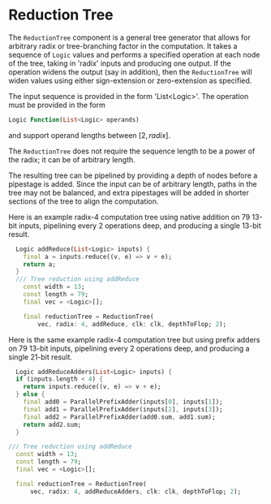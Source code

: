 # Reduction Tree

The `ReductionTree` component is a general tree generator that allows for arbitrary radix or tree-branching factor in the computation.  It takes a sequence of `Logic` values and performs a specified operation at each node of the tree, taking in 'radix' inputs and producing one output.  If the operation widens the output (say in addition), then the `ReductionTree` will widen values using either sign-extension or zero-extension as specified.

The input sequence is provided in the form 'List\<Logic\>'.  The operation must be provided in the form

 ```dart
 Logic Function(List<Logic> operands)
 ```

 and support operand lengths between $[2,radix]$.

The `ReductionTree` does not require the sequence length to be a power of the radix; it can be of arbitrary length.

The resulting tree can be pipelined by providing a depth of nodes before a pipestage is added.  Since the input can be of arbitrary length, paths in the tree may not be balanced, and extra pipestages will be added in shorter sections of the tree to align the computation.

Here is an example radix-4 computation tree using native addition on 79 13-bit inputs, pipelining every 2 operations deep, and producing a single 13-bit result.

```dart
  Logic addReduce(List<Logic> inputs) {
    final a = inputs.reduce((v, e) => v + e);
    return a;
  }
  /// Tree reduction using addReduce
    const width = 13;
    const length = 79;
    final vec = <Logic>[];

    final reductionTree = ReductionTree(
        vec, radix: 4, addReduce, clk: clk, depthToFlop; 2);
  ```

Here is the same example radix-4 computation tree but using prefix adders on 79 13-bit inputs, pipelining every 2 operations deep, and producing a single 21-bit result.

  ```dart
    Logic addReduceAdders(List<Logic> inputs) {
    if (inputs.length < 4) {
      return inputs.reduce((v, e) => v + e);
    } else {
      final add0 = ParallelPrefixAdder(inputs[0], inputs[1]);
      final add1 = ParallelPrefixAdder(inputs[2], inputs[3]);
      final add2 = ParallelPrefixAdder(add0.sum, add1.sum);
      return add2.sum;
    }

  /// Tree reduction using addReduce
    const width = 13;
    const length = 79;
    final vec = <Logic>[];

    final reductionTree = ReductionTree(
        vec, radix: 4, addReduceAdders, clk: clk, depthToFlop; 2);
  ```

